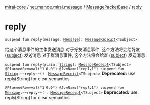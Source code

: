 [mirai-core](../../index.md) / [net.mamoe.mirai.message](../index.md) / [MessagePacketBase](index.md) / [reply](./reply.md)

# reply

`suspend fun reply(message: `[`Message`](../../net.mamoe.mirai.message.data/-message/index.md)`): `[`MessageReceipt`](../-message-receipt/index.md)`<TSubject>`

给这个消息事件的主体发送消息
对于好友消息事件, 这个方法将会给好友 ([subject](subject.md)) 发送消息
对于群消息事件, 这个方法将会给群 ([subject](subject.md)) 发送消息

`suspend fun reply(plain: `[`String`](https://kotlinlang.org/api/latest/jvm/stdlib/kotlin/-string/index.html)`): `[`MessageReceipt`](../-message-receipt/index.md)`<TSubject>`
`@PlannedRemoval("1.0.0") @JvmName("reply1") suspend fun `[`String`](https://kotlinlang.org/api/latest/jvm/stdlib/kotlin/-string/index.html)`.~~reply~~(): `[`MessageReceipt`](../-message-receipt/index.md)`<TSubject>`
**Deprecated:** use reply(String) for clear semantics


`@PlannedRemoval("1.0.0") @JvmName("reply1") suspend fun `[`Message`](../../net.mamoe.mirai.message.data/-message/index.md)`.~~reply~~(): `[`MessageReceipt`](../-message-receipt/index.md)`<TSubject>`
**Deprecated:** use reply(String) for clear semantics


